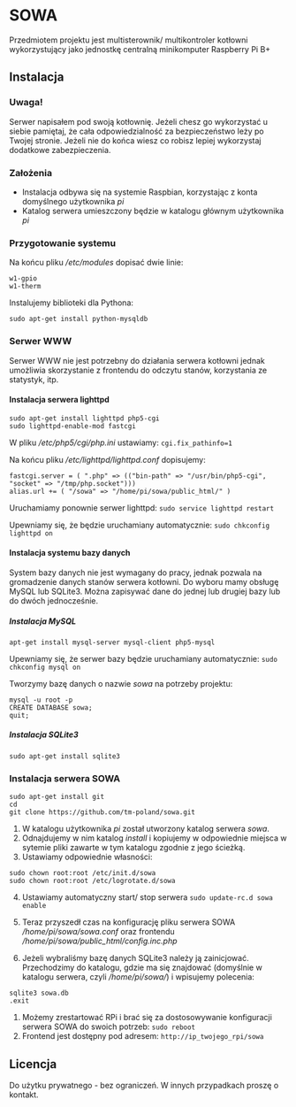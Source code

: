# SOWA
Przedmiotem projektu jest multisterownik/ multikontroler kotłowni wykorzystujący jako jednostkę centralną minikomputer Raspberry Pi B+

## Instalacja
### Uwaga!
Serwer napisałem pod swoją kotłownię. Jeżeli chesz go wykorzystać u siebie pamiętaj, że cała odpowiedzialność za bezpieczeństwo leży po Twojej stronie. Jeżeli nie do końca wiesz co robisz lepiej wykorzystaj dodatkowe zabezpieczenia. 

### Założenia
* Instalacja odbywa się na systemie Raspbian, korzystając z konta domyślnego użytkownika *pi*
* Katalog serwera umieszczony będzie w katalogu głównym użytkownika *pi*

### Przygotowanie systemu
Na końcu pliku */etc/modules* dopisać dwie linie:
```
w1-gpio
w1-therm
```

Instalujemy biblioteki dla Pythona:
```
sudo apt-get install python-mysqldb
```

### Serwer WWW
Serwer WWW nie jest potrzebny do działania serwera kotłowni jednak umożliwia skorzystanie z frontendu do odczytu stanów, korzystania ze statystyk, itp.

#### Instalacja serwera lighttpd
```
sudo apt-get install lighttpd php5-cgi
sudo lighttpd-enable-mod fastcgi
```
W pliku */etc/php5/cgi/php.ini* ustawiamy:
`cgi.fix_pathinfo=1`

Na końcu pliku */etc/lighttpd/lighttpd.conf* dopisujemy: 
```
fastcgi.server = ( ".php" => (("bin-path" => "/usr/bin/php5-cgi", "socket" => "/tmp/php.socket")))
alias.url += ( "/sowa" => "/home/pi/sowa/public_html/" )
```
Uruchamiamy ponownie serwer lighttpd:
`sudo service lighttpd restart`

Upewniamy się, że będzie uruchamiany automatycznie:
`sudo chkconfig lighttpd on`

#### Instalacja systemu bazy danych
System bazy danych nie jest wymagany do pracy, jednak pozwala na gromadzenie danych stanów serwera kotłowni. Do wyboru mamy obsługę MySQL lub SQLite3. Można zapisywać dane do jednej lub drugiej bazy lub do dwóch jednocześnie.

##### Instalacja MySQL
`apt-get install mysql-server mysql-client php5-mysql`

Upewniamy się, że serwer bazy będzie uruchamiany automatycznie:
`sudo chkconfig mysql on`

Tworzymy bazę danych o nazwie *sowa* na potrzeby projektu:
```
mysql -u root -p
CREATE DATABASE sowa;
quit;
```

##### Instalacja SQLite3
`sudo apt-get install sqlite3`

### Instalacja serwera SOWA
```
sudo apt-get install git
cd
git clone https://github.com/tm-poland/sowa.git 
```
1. W katalogu użytkownika *pi* został utworzony katalog serwera *sowa*.
2. Odnajdujemy w nim katalog *install* i kopiujemy w odpowiednie miejsca w sytemie pliki zawarte w tym katalogu zgodnie z jego ścieżką.
3. Ustawiamy odpowiednie własności:
```
sudo chown root:root /etc/init.d/sowa
sudo chown root:root /etc/logrotate.d/sowa
```
4. Ustawiamy automatyczny start/ stop serwera
`sudo update-rc.d sowa enable`

5. Teraz przyszedł czas na konfigurację pliku serwera SOWA */home/pi/sowa/sowa.conf* oraz frontendu */home/pi/sowa/public_html/config.inc.php*

6. Jeżeli wybraliśmy bazę danych SQLite3 należy ją zainicjować. Przechodzimy do katalogu, gdzie ma się znajdować (domyślnie w katalogu serwera, czyli */home/pi/sowa/*) i wpisujemy polecenia:
```
sqlite3 sowa.db
.exit
```
1. Możemy zrestartować RPi i brać się za dostosowywanie konfiguracji serwera SOWA do swoich potrzeb:
`sudo reboot`
2. Frontend jest dostępny pod adresem:
`http://ip_twojego_rpi/sowa`

## Licencja
Do użytku prywatnego - bez ograniczeń. W innych przypadkach proszę o kontakt.
